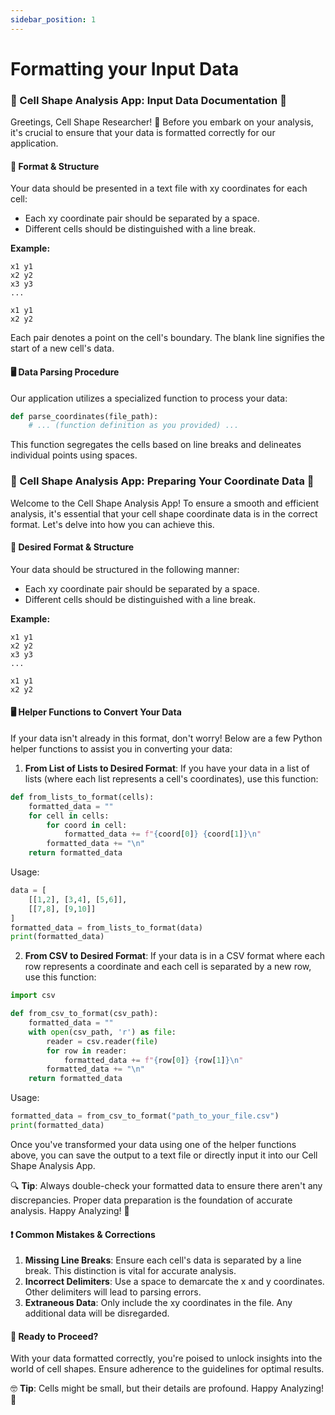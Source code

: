 ```yaml
---
sidebar_position: 1
---
```


# Formatting your Input Data

### 📘 Cell Shape Analysis App: Input Data Documentation 📘

Greetings, Cell Shape Researcher! 🧪 Before you embark on your analysis, it's crucial to ensure that your data is formatted correctly for our application.

#### 📜 Format & Structure

Your data should be presented in a text file with xy coordinates for each cell:

- Each xy coordinate pair should be separated by a space.
- Different cells should be distinguished with a line break.

**Example:**

```
x1 y1
x2 y2
x3 y3
...

x1 y1
x2 y2
```

Each pair denotes a point on the cell's boundary. The blank line signifies the start of a new cell's data.

#### 🖥️ Data Parsing Procedure

Our application utilizes a specialized function to process your data:

```python
def parse_coordinates(file_path):
    # ... (function definition as you provided) ...
```

This function segregates the cells based on line breaks and delineates individual points using spaces.

### 📘 Cell Shape Analysis App: Preparing Your Coordinate Data 📘

Welcome to the Cell Shape Analysis App! To ensure a smooth and efficient analysis, it's essential that your cell shape coordinate data is in the correct format. Let's delve into how you can achieve this.

#### 📜 Desired Format & Structure

Your data should be structured in the following manner:

- Each xy coordinate pair should be separated by a space.
- Different cells should be distinguished with a line break.

**Example:**

```
x1 y1
x2 y2
x3 y3
...

x1 y1
x2 y2
```

#### 🖥️ Helper Functions to Convert Your Data

If your data isn't already in this format, don't worry! Below are a few Python helper functions to assist you in converting your data:

1. **From List of Lists to Desired Format**:
If you have your data in a list of lists (where each list represents a cell's coordinates), use this function:

```python
def from_lists_to_format(cells):
    formatted_data = ""
    for cell in cells:
        for coord in cell:
            formatted_data += f"{coord[0]} {coord[1]}\n"
        formatted_data += "\n"
    return formatted_data
```

Usage:

```python
data = [
    [[1,2], [3,4], [5,6]],
    [[7,8], [9,10]]
]
formatted_data = from_lists_to_format(data)
print(formatted_data)
```

2. **From CSV to Desired Format**:
If your data is in a CSV format where each row represents a coordinate and each cell is separated by a new row, use this function:

```python
import csv

def from_csv_to_format(csv_path):
    formatted_data = ""
    with open(csv_path, 'r') as file:
        reader = csv.reader(file)
        for row in reader:
            formatted_data += f"{row[0]} {row[1]}\n"
        formatted_data += "\n"
    return formatted_data
```

Usage:

```python
formatted_data = from_csv_to_format("path_to_your_file.csv")
print(formatted_data)
```

Once you've transformed your data using one of the helper functions above, you can save the output to a text file or directly input it into our Cell Shape Analysis App.

🔍 **Tip**: Always double-check your formatted data to ensure there aren't any discrepancies. Proper data preparation is the foundation of accurate analysis. Happy Analyzing! 🎉


#### ❗ Common Mistakes & Corrections

1. **Missing Line Breaks**: Ensure each cell's data is separated by a line break. This distinction is vital for accurate analysis.
2. **Incorrect Delimiters**: Use a space to demarcate the x and y coordinates. Other delimiters will lead to parsing errors.
3. **Extraneous Data**: Only include the xy coordinates in the file. Any additional data will be disregarded.

#### 🚀 Ready to Proceed?

With your data formatted correctly, you're poised to unlock insights into the world of cell shapes. Ensure adherence to the guidelines for optimal results.

🤓 **Tip**: Cells might be small, but their details are profound. Happy Analyzing! 🎉
